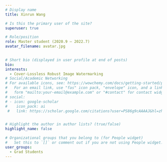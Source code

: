 ```yaml
---
# Display name
title: Xinrun Wang

# Is this the primary user of the site?
superuser: true

# Role/position
role: Master student (2020.9 – 2022.7)
avatar_filename: avatar.jpg
  

# Short bio (displayed in user profile at end of posts)
bio:
interests:
  - Cover-Lossless Robust Image Watermarking
# Social/Academic Networking
# For available icons, see: https://wowchemy.com/docs/getting-started/page-builder/#icons
#   For an email link, use "fas" icon pack, "envelope" icon, and a link in the
#   form "mailto:your-email@example.com" or "#contact" for contact widget.
# social:
# - icon: google-scholar
#    icon_pack: ai
 #   link: https://scholar.google.com/citations?user=PS86g9cAAAAJ&hl=zh-CN


# Highlight the author in author lists? (true/false)
highlight_name: false

# Organizational groups that you belong to (for People widget)
#   Set this to `[]` or comment out if you are not using People widget.
user_groups:
  - Grad Students
---
```



